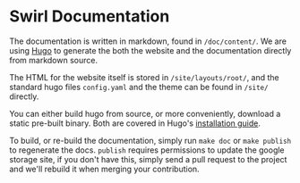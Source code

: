 # Swirl Documentation

The documentation is written in markdown, found in `/doc/content/`. We are using
[Hugo] to generate the both the website and the documentation directly from
markdown source.

The HTML for the website itself is stored in `/site/layouts/root/`, and the
standard hugo files `config.yaml` and the theme can be found in `/site/`
directly.

You can either build hugo from source, or more conveniently, download a static
pre-built binary. Both are covered in Hugo's [installation guide].

[Hugo]: http://gohugo.io/
[installation guide]: http://gohugo.io/overview/installing/

To build, or re-build the documentation, simply run `make doc` or `make publish`
to regenerate the docs. `publish` requires permissions to update the google
storage site, if you don't have this, simply send a pull request to the project
and we'll rebuild it when merging your contribution.

